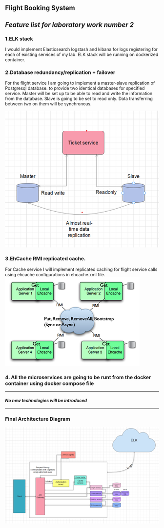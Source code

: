 Flight Booking System
---------------------



##  _Feature list for laboratory work number 2_



###  1.ELK stack

I would implement Elasticsearch logstash and kibana for logs registering for each of existing services of my lab. ELK stack will be running on dockerized container.


###  2.Database redundancy/replication + failover

 For the flight service I am going to implement a master-slave replication of Postgresql database.
to provide two identical databases for specified service. Master will be set up to be able to read and write the information from the database.
Slave is going to be set to read only. Data transferring between two on them will be synchronous.

![master-slave.png](master-slave.png)


###  3.EhCache RMI replicated cache.

For Cache service I will implement replicated caching for flight service calls using ehcache configurations in ehcache.xml file.
![rmi-replication.png](rmi-replication.png)

###  4. All the microservices are going to be runt from the docker container using docker compose file


-------------------------



####  _No new technologies will be introduced_

-------------------------

### Final Architecture Diagram
![img_1.png](architecture_diagram.png)

